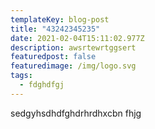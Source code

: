 ```yaml
---
templateKey: blog-post
title: "43242345235"
date: 2021-02-04T15:11:02.977Z
description: awsrtewrtggsert
featuredpost: false
featuredimage: /img/logo.svg
tags:
  - fdghdfgj
---
```

sedgyhsdhdfghdrhrdhxcbn fhjg